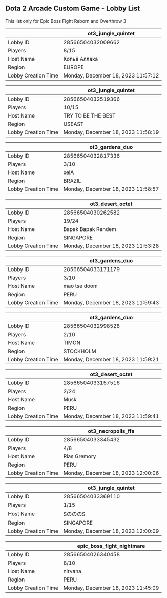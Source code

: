 ## Dota 2 Arcade Custom Game - Lobby List

This list only for Epic Boss Fight Reborn and Overthrow 3

|  | ot3_jungle_quintet |
| ------ | ------ |
| Lobby ID | 28566504032009662 |
| Players | 8/15 |
| Host Name | Копьё Аллаха |
| Region | EUROPE |
| Lobby Creation Time | Monday, December 18, 2023 11:57:12 |


|  | ot3_jungle_quintet |
| ------ | ------ |
| Lobby ID | 28566504032519366 |
| Players | 10/15 |
| Host Name | TRY TO BE THE BEST |
| Region | USEAST |
| Lobby Creation Time | Monday, December 18, 2023 11:58:19 |


|  | ot3_gardens_duo |
| ------ | ------ |
| Lobby ID | 28566504032817336 |
| Players | 3/10 |
| Host Name | xelA |
| Region | BRAZIL |
| Lobby Creation Time | Monday, December 18, 2023 11:58:57 |


|  | ot3_desert_octet |
| ------ | ------ |
| Lobby ID | 28566504030262582 |
| Players | 19/24 |
| Host Name | Bapak Bapak Rendem |
| Region | SINGAPORE |
| Lobby Creation Time | Monday, December 18, 2023 11:53:28 |


|  | ot3_gardens_duo |
| ------ | ------ |
| Lobby ID | 28566504033171179 |
| Players | 3/10 |
| Host Name | mao tse doom |
| Region | PERU |
| Lobby Creation Time | Monday, December 18, 2023 11:59:43 |


|  | ot3_gardens_duo |
| ------ | ------ |
| Lobby ID | 28566504032998528 |
| Players | 2/10 |
| Host Name | TIMON |
| Region | STOCKHOLM |
| Lobby Creation Time | Monday, December 18, 2023 11:59:21 |


|  | ot3_desert_octet |
| ------ | ------ |
| Lobby ID | 28566504033157516 |
| Players | 2/24 |
| Host Name | Musk |
| Region | PERU |
| Lobby Creation Time | Monday, December 18, 2023 11:59:41 |


|  | ot3_necropolis_ffa |
| ------ | ------ |
| Lobby ID | 28566504033345432 |
| Players | 4/8 |
| Host Name | Rias Gremory |
| Region | PERU |
| Lobby Creation Time | Monday, December 18, 2023 12:00:06 |


|  | ot3_jungle_quintet |
| ------ | ------ |
| Lobby ID | 28566504033369110 |
| Players | 1/15 |
| Host Name | SのののS |
| Region | SINGAPORE |
| Lobby Creation Time | Monday, December 18, 2023 12:00:09 |


|  | epic_boss_fight_nightmare |
| ------ | ------ |
| Lobby ID | 28566504026340458 |
| Players | 8/10 |
| Host Name | nirvana |
| Region | PERU |
| Lobby Creation Time | Monday, December 18, 2023 11:45:09 |



